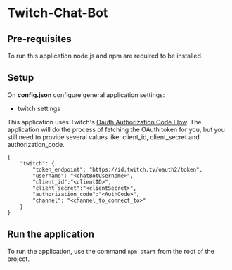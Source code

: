 # Twitch-Chat-Bot

## Pre-requisites

To run this application node.js and npm are required to be installed.

## Setup

On **config.json** configure general application settings: 
- twitch settings

This application uses Twitch's [Oauth Authorization Code Flow](https://dev.twitch.tv/docs/authentication/getting-tokens-oauth/#oauth-authorization-code-flow).
The application will do the process of fetching the OAuth token for you, but you still need to provide several values like: client_id, client_secret and authorization_code.


```
{
    "twitch": {
        "token_endpoint": "https://id.twitch.tv/oauth2/token",
        "username": "<chatBotUsername>",
        "client_id":"<clientID>",
        "client_secret":"<clientSecret>",
        "authorization_code":"<AuthCode>",
        "channel": "<channel_to_connect_to>"
    }
}
```

## Run the application

To run the application, use the command ```npm start``` from the root of the project.
